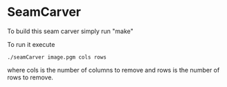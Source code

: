 # SeamCarver

To build this seam carver simply run "make"

To run it execute 

	./seamCarver image.pgm cols rows

where cols is the number of columns to remove and rows is the number of rows to remove.
